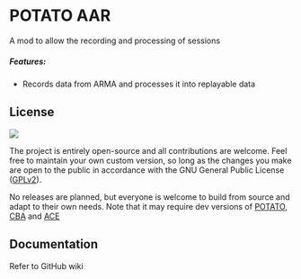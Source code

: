 # POTATO AAR

A mod to allow the recording and processing of sessions

##### Features:

- Records data from ARMA and processes it into replayable data


## License
<a href="https://github.com/BourbonWarfare/POTATO/blob/master/LICENSE">
    <img src="https://img.shields.io/badge/License-GPLv2-red.svg?style=flat-square">
</a>

The project is entirely open-source and all contributions are welcome. Feel free to maintain your own custom version, so long as the changes you make are open to the public in accordance with the GNU General Public License ([GPLv2](https://github.com/BourbonWarfare/POTATO/blob/master/LICENSE)).

No releases are planned, but everyone is welcome to build from source and adapt to their own needs.
Note that it may require dev versions of [POTATO](https://github.com/BourbonWarfare/POTATO), [CBA](https://github.com/CBATeam/CBA_A3) and [ACE](https://github.com/acemod/ACE3)

## Documentation
Refer to GitHub wiki
